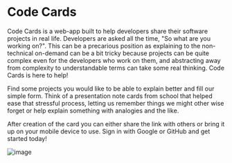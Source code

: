 # Code Cards

Code Cards is a web-app built to help developers share their software projects in real life. Developers are asked all the time, "So what are you working on?". This can be a precarious position as explaining to the non-technical on-demand can be a bit tricky because projects can be quite complex even for the developers who work on them, and abstracting away from complexity to understandable terms can take some real thinking. Code Cards is here to help!

Find some projects you would like to be able to explain better and fill our simple form. Think of a presentation note cards from school that helped ease that stressful process, letting us remember things we might other wise forget or help explain something with analogies and the like.

After creation of the card you can either share the link with others or bring it up on your mobile device to use. Sign in with Google or GitHub and get started today!

![image](https://user-images.githubusercontent.com/87087229/192877991-11473bae-7690-4834-8e3a-b2387617d8a3.png)
